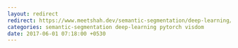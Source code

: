 ```yaml
---
layout: redirect 
redirect: https://www.meetshah.dev/semantic-segmentation/deep-learning/pytorch/visdom/2017/06/01/semantic-segmentation-over-the-years.html
categories: semantic-segmentation deep-learning pytorch visdom
date: 2017-06-01 07:18:00 +0530
---
```

